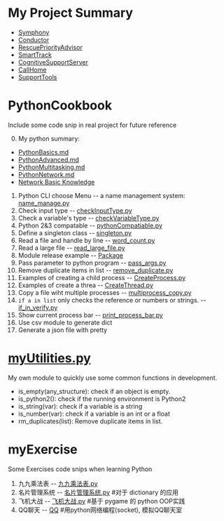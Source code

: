 # My Project Summary
+ [Symphony](./MyProjects/Symphony.md)
+ [Conductor](./MyProjects/Conductor.md)
+ [RescuePriorityAdvisor](./MyProjects/RescuePriorityAdvisor.md)
+ [SmartTrack](./MyProjects/SmartTrack.md)
+ [CognitiveSupportServer](./MyProjects/CognitiveSupportServer.md)
+ [CallHome](./MyProjects/Callhome.md)
+ [SupportTools](./MyProjects/SupportTools.md)

# PythonCookbook
Include some code snip in real project for future reference

0. My python summary: 
+ [PythonBasics.md](./PythonBasics.md) 
+ [PythonAdvanced.md](./PythonAdvanced.md) 
+ [PythonMultitasking.md](./PythonMultitasking.md)
+ [PythonNetwork.md](./PythonNetwork.md)
+ [Network Basic Knowledge](./Network/Network.md)

1. Python CLI choose Menu -- a name management system: [name_manage.py](./name_manage.py)
2. Check input type -- [checkInputType.py](./checkInputType.py)
3. Check a variable's type  -- [checkVariableType.py](./checkVariableType.py)
4. Python 2&3 compatable -- [pythonCompatiable.py](./pythonCompatiable.py)
5. Define a singleton class -- [singleton.py](./singleton.py)
6. Read a file and handle by line -- [word_count.py](./word_count.py)
7. Read a large file -- [read_large_file.py](./read_large_file.py)
8. Module release example -- [Package](./Package)
9. Pass parameter to python program -- [pass_args.py](./pass_args.py)
10. Remove duplicate items in list -- [remove_duplicate.py](./remove_duplicate.py)
11. Examples of creating a child process -- [CreateProcess.py](CreateProcess.py)
12. Examples of create a threa -- [CreateThread.py](./CreateThread.py)
13. Copy a file wiht multiple processes -- [multiprocess_copy.py](./multiprocess_copy.py)
14. `if a in list` only checks the reference or numbers or strings. -- [if_in_verify.py](./if_in_verify.py)
15. Show current process bar -- [print_process_bar.py](./print_process_bar.py)
16. Use csv module to generate dict
17. Generate a json file with pretty

# [myUtilities.py](./myUtilities.py)
My own module to quickly use some common functions in development.
+ is_empty(any_structure): check if an object is empty.
+ is_python2(): check if the running environment is Python2
+ is_string(var): check if a variable is a string
+ is_number(var): check if a variable is an int or a float
+ rm_duplicates(list): Remove duplicate items in list.

# myExercise
  Some Exercises code snips when learning Python
  1. 九九乘法表 -- [九九乘法表.py](./myExercise/九九乘法表.py)
  2. 名片管理系统 -- [名片管理系统.py](./myExercise/名片管理系统.py) #对于 dictionary 的应用
  3. 飞机大战 -- [飞机大战.py](./myExercise/飞机大战/飞机大战.py) #基于 pygame 的 python OOP实践
  4. QQ聊天 -- [QQ](./QQ) #用python网络编程(socket), 模拟QQ聊天室